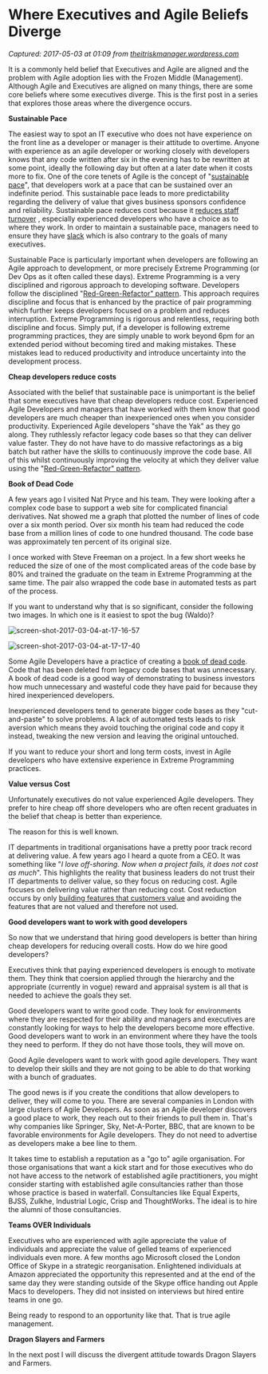# Where Executives and Agile Beliefs Diverge

_Captured: 2017-05-03 at 01:09 from [theitriskmanager.wordpress.com](https://theitriskmanager.wordpress.com/2017/03/12/where-executives-and-agile-beliefs-diverge/?utm_content=buffer3d15c&utm_medium=social&utm_source=twitter.com&utm_campaign=buffer)_

It is a commonly held belief that Executives and Agile are aligned and the problem with Agile adoption lies with the Frozen Middle (Management). Although Agile and Executives are aligned on many things, there are some core beliefs where some executives diverge. This is the first post in a series that explores those areas where the divergence occurs.

**Sustainable Pace**

The easiest way to spot an IT executive who does not have experience on the front line as a developer or manager is their attitude to overtime. Anyone with experience as an agile developer or working closely with developers knows that any code written after six in the evening has to be rewritten at some point, ideally the following day but often at a later date when it costs more to fix. One of the core tenets of Agile is the concept of "[sustainable pace](https://www.amazon.co.uk/d/cka/Sustainable-Software-Development-Agile-Perspective/0321286081/ref=sr_1_fkmr0_1?ie=UTF8&qid=1488644553&sr=8-1-fkmr0&keywords=kevin+tate+sustainable+pace)", that developers work at a pace that can be sustained over an indefinite period. This sustainable pace leads to more predictability regarding the delivery of value that gives business sponsors confidence and reliability. Sustainable pace reduces cost because it [reduces staff turnover](https://www.amazon.co.uk/Peopleware-Productive-Projects-Teams-3rd/dp/0321934113/ref=sr_1_1?ie=UTF8&qid=1488645027&sr=8-1&keywords=tim+lister) , especially experienced developers who have a choice as to where they work. In order to maintain a sustainable pace, managers need to ensure they have [slack](https://www.amazon.co.uk/Slack-Getting-Burnout-Busywork-Efficiency-ebook/dp/B004SOVC2Y/ref=tmm_kin_swatch_0?_encoding=UTF8&qid=&sr=) which is also contrary to the goals of many executives.

Sustainable Pace is particularly important when developers are following an Agile approach to development, or more precisely Extreme Programming (or Dev Ops as it often called these days). Extreme Programming is a very disciplined and rigorous approach to developing software. Developers follow the disciplined "[Red-Green-Refactor" pattern](https://www.infoq.com/presentations/The-Limited-Red-Society). This approach requires discipline and focus that is enhanced by the practice of pair programming which further keeps developers focused on a problem and reduces interruption. Extreme Programming is rigorous and relentless, requiring both discipline and focus. Simply put, if a developer is following extreme programming practices, they are simply unable to work beyond 6pm for an extended period without becoming tired and making mistakes. These mistakes lead to reduced productivity and introduce uncertainty into the development process.

**Cheap developers reduce costs**

Associated with the belief that sustainable pace is unimportant is the belief that some executives have that cheap developers reduce cost. Experienced Agile Developers and managers that have worked with them know that good developers are much cheaper than inexperienced ones when you consider productivity. Experienced Agile developers "shave the Yak" as they go along. They ruthlessly refactor legacy code bases so that they can deliver value faster. They do not have have to do massive refactorings as a big batch but rather have the skills to continuously improve the code base. All of this whilst continuously improving the velocity at which they deliver value using the "[Red-Green-Refactor" pattern](https://www.infoq.com/presentations/The-Limited-Red-Society).

**Book of Dead Code**

A few years ago I visited Nat Pryce and his team. They were looking after a complex code base to support a web site for complicated financial derivatives. Nat showed me a graph that plotted the number of lines of code over a six month period. Over six month his team had reduced the code base from a million lines of code to one hundred thousand. The code base was approximately ten percent of its original size.

I once worked with Steve Freeman on a project. In a few short weeks he reduced the size of one of the most complicated areas of the code base by 80% and trained the graduate on the team in Extreme Programming at the same time. The pair also wrapped the code base in automated tests as part of the process.

If you want to understand why that is so significant, consider the following two images. In which one is it easiest to spot the bug (Waldo)?

![screen-shot-2017-03-04-at-17-16-57](https://theitriskmanager.files.wordpress.com/2017/03/screen-shot-2017-03-04-at-17-16-57.png?w=490&h=329)

![screen-shot-2017-03-04-at-17-17-40](https://theitriskmanager.files.wordpress.com/2017/03/screen-shot-2017-03-04-at-17-17-40.png)

Some Agile Developers have a practice of creating a [book of dead code](http://ryber.github.io/blog/2011/04/19/the-big-book-of-dead-code/). Code that has been deleted from legacy code bases that was unnecessary. A book of dead code is a good way of demonstrating to business investors how much unnecessary and wasteful code they have paid for because they hired inexperienced developers.

Inexperienced developers tend to generate bigger code bases as they "cut-and-paste" to solve problems. A lack of automated tests leads to risk aversion which means they avoid touching the original code and copy it instead, tweaking the new version and leaving the original untouched.

If you want to reduce your short and long term costs, invest in Agile developers who have extensive experience in Extreme Programming practices.

**Value versus Cost**

Unfortunately executives do not value experienced Agile developers. They prefer to hire cheap off shore developers who are often recent graduates in the belief that cheap is better than experience.

The reason for this is well known.

IT departments in traditional organisations have a pretty poor track record at delivering value. A few years ago I heard a quote from a CEO. It was something like "_I love off-shoring. Now when a project fails, it does not cost as much_". This highlights the reality that business leaders do not trust their IT departments to deliver value, so they focus on reducing cost. Agile focuses on delivering value rather than reducing cost. Cost reduction occurs by only [building features that customers value](https://www.standishgroup.com/sample_research_files/Modernization.pdf) and avoiding the features that are not valued and therefore not used.

**Good developers want to work with good developers**

So now that we understand that hiring good developers is better than hiring cheap developers for reducing overall costs. How do we hire good developers?

Executives think that paying experienced developers is enough to motivate them. They think that coersion applied through the hierarchy and the appropriate (currently in vogue) reward and appraisal system is all that is needed to achieve the goals they set.

Good developers want to write good code. They look for environments where they are respected for their ability and managers and executives are constantly looking for ways to help the developers become more effective. Good developers want to work in an environment where they have the tools they need to perform. If they do not have those tools, they will move on.

Good Agile developers want to work with good agile developers. They want to develop their skills and they are not going to be able to do that working with a bunch of graduates.

The good news is if you create the conditions that allow developers to deliver, they will come to you. There are several companies in London with large clusters of Agile Developers. As soon as an Agile developer discovers a good place to work, they reach out to their friends to pull them in. That's why companies like Springer, Sky, Net-A-Porter, BBC, that are known to be favorable environments for Agile developers. They do not need to advertise as developers make a bee line to them.

It takes time to establish a reputation as a "go to" agile organisation. For those organisations that want a kick start and for those executives who do not have access to the network of established agile practitioners, you might consider starting with established agile consultancies rather than those whose practice is based in waterfall. Consultancies like Equal Experts, BJSS, Zulkhe, Industrial Logic, Crisp and ThoughtWorks. The ideal is to hire the alumni of those consultancies.

**Teams OVER Individuals**

Executives who are experienced with agile appreciate the value of individuals and appreciate the value of gelled teams of experienced individuals even more. A few months ago Microsoft closed the London Office of Skype in a strategic reorganisation. Enlightened individuals at Amazon appreciated the opportunity this represented and at the end of the same day they were standing outside of the Skype office handing out Apple Macs to developers. They did not insisted on interviews but hired entire teams in one go.

Being ready to respond to an opportunity like that. That is true agile management.

**Dragon Slayers and Farmers**

In the next post I will discuss the divergent attitude towards Dragon Slayers and Farmers.

